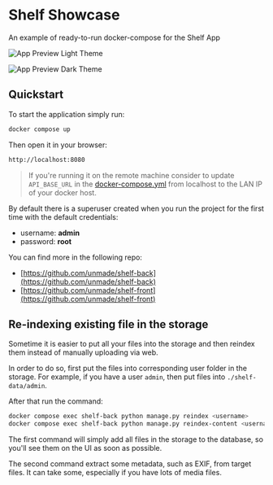 # Shelf Showcase

An example of ready-to-run docker-compose for the Shelf App

![App Preview Light Theme](https://i.imgur.com/S1RV7NJ.png)

![App Preview Dark Theme](https://i.imgur.com/BqjCpfk.png)

## Quickstart

To start the application simply run:

```bash
docker compose up
```

Then open it in your browser:

```bash
http://localhost:8080
```

> If you're running it on the remote machine consider to update `API_BASE_URL`
> in the [docker-compose.yml](./docker-compose.yml) from localhost to the LAN IP
> of your docker host.

By default there is a superuser created when you run the project for the first
time with the default credentials:

- username: **admin**
- password: **root**

You can find more in the following repo:

- [https://github.com/unmade/shelf-back](https://github.com/unmade/shelf-back)
- [https://github.com/unmade/shelf-front](https://github.com/unmade/shelf-front)

## Re-indexing existing file in the storage

Sometime it is easier to put all your files into the storage and then reindex
them instead of manually uploading via web.

In order to do so, first put the files into corresponding user folder in the storage.
For example, if you have a user `admin`, then put files into `./shelf-data/admin`.

After that run the command:

```bash
docker compose exec shelf-back python manage.py reindex <username>
docker compose exec shelf-back python manage.py reindex-content <username>
```

The first command will simply add all files in the storage to the database, so
you'll see them on the UI as soon as possible.

The second command extract some metadata, such as EXIF, from target files. It
can take some, especially if you have lots of media files.
